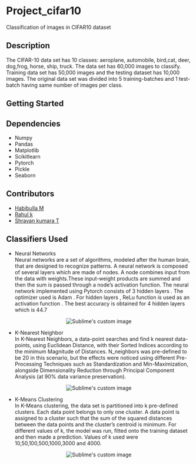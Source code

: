 # Project_cifar10
Classification of images in CIFAR10 dataset 
## Description
The CIFAR-10 data set has 10 classes: aeroplane, automobile, bird,cat, deer, dog,frog, horse, ship, truck. The data set has 60,000 images to classify. Training data set has 50,000 images and the testing dataset has 10,000 images. The original data set was divided into 5 training-batches and 1 test-batch having same number of images per class.
## Getting Started
## Dependencies
* Numpy
* Pandas
* Matplotlib
* Scikitlearn
* Pytorch
* Pickle
* Seaborn
## Contributors
* [Habibulla M](https://github.com/Habib7892)
* [Rahul k](https://github.com/RAKS6)
* [Shravan kumara T](https://github.com/Shravan@6626)
## Classifiers Used
* Neural Networks <br/>
Neural networks are a set of algorithms, modeled after the human brain, that are designed to recognize patterns. A neural network is composed of several layers which are made of nodes. A node combines input from the data with weights.These input-weight products are summed and then the sum is passed through a node’s activation function.
The neural network implemented using Pytorch consists of 3 hidden layers . The optimizer used is Adam . For hidden layers , ReLu function is used as an activation function . The best accuracy is obtained for 4 hidden layers which is 44.7

 <p align="center"> <img src= "https://user-images.githubusercontent.com/66864077/118405965-e5674780-b697-11eb-99aa-018517bc3aae.png" alt="Sublime's custom image" /> </p>

* K-Nearest Neighbor <br/>
In K-Nearest Neighbors, a data-point searches and find k nearest data-points, using Euclidean Distance, with their Sorted Indices according to the minimum Magnitude of Distances.
N_neighbors was pre-defined to be 20 in this scenario, but the effects were noticed using different Pre-Processing Techniques such as Standardization and Min-Maximization, alongside Dimensionality Reduction through Principal Component Analysis (at 90% data variance preservation).

 <p align="center"> <img src= "https://user-images.githubusercontent.com/66864077/118405917-9f11e880-b697-11eb-8aee-d5cd0d5d6b04.png" alt="Sublime's custom image" /> </p>

* K-Means Clustering <br/>
In K-Means clustering, the data set is partitioned into k pre-defined clusters. Each data point belongs to only one cluster. A data point is assigned to a cluster such that the sum of the squared distances between the data points and the cluster’s centroid is minimum.
For different values of k, the model was run, fitted onto the training dataset and then made a prediction. Values of k used  were 10,50,100,500,1000,3000 and 4000.  

<p align="center"> <img src= "https://user-images.githubusercontent.com/66864077/118405823-375b9d80-b697-11eb-99c3-2f27a166dbc3.png" alt="Sublime's custom image" /> </p>
